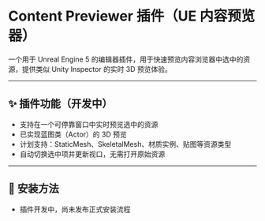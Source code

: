 # Content Previewer 插件（UE 内容预览器）

一个用于 Unreal Engine 5 的编辑器插件，用于快速预览内容浏览器中选中的资源，提供类似 Unity Inspector 的实时 3D 预览体验。

---

## ✨ 插件功能（开发中）

- 支持在一个可停靠窗口中实时预览选中的资源
- 已实现蓝图类（Actor）的 3D 预览
- 计划支持：StaticMesh、SkeletalMesh、材质实例、贴图等资源类型
- 自动切换选中项并更新视口，无需打开原始资源

---

## 🚧 安装方法

- 插件开发中，尚未发布正式安装流程
